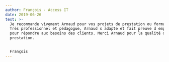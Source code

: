 ```yaml
---
author: François - Access IT
date: 2019-06-26
text: >-
  Je recommande vivement Arnaud pour vos projets de prestation ou formation.
  Très professionnel et pédagogue, Arnaud s adapte et fait preuve d empathie
  pour répondre aux besoins des clients. Merci Arnaud pour la qualité de ta
  prestation.


  François
---
```

